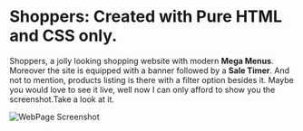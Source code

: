 # Shoppers: Created with Pure HTML and CSS only.
Shoppers, a jolly looking shopping website with modern **Mega Menus**. Moreover the site is equipped with a banner followed by a **Sale Timer**. And not to mention, products listing is there with a filter option besides it. Maybe you would love to see it live, well now I can only afford to show you the screenshot.Take a look at it.


![WebPage Screenshot](thumbnails/front-view.PNG)
